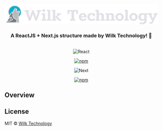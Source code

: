 <p align="center">
  <img src="./src/assets/wilktechnology.svg" alt="Wilk Technology" />
</p>

<h3 align="center">
  A ReactJS + Next.js structure made by Wilk Technology! 🚀
</h3>

<br>

<div align="center">

<img src="https://quintagroup.com/cms/js/js-image/react.js-logo.png/@@images/image.png" alt="React" height="50" />
<br />

[![npm](https://img.shields.io/npm/v/react.svg)](https://www.npmjs.com/package/react)

</div>

<div align="center">

<img src="https://upload.wikimedia.org/wikipedia/commons/thumb/8/8e/Nextjs-logo.svg/800px-Nextjs-logo.svg.png" alt="Next" height="50" />
<br />

[![npm](https://img.shields.io/npm/v/next.svg)](https://www.npmjs.com/package/next)

</div>

## Overview

## License

MIT © [Wilk Technology](https://github.com/wilktechnology)
